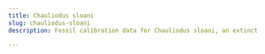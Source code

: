 ```yaml
---
title: Chauliodus sloani
slug: chauliodus-sloani
description: Fossil calibration data for Chauliodus sloani, an extinct species of fish. Includes taxonomy authority and locality references, and cross-references to living taxa.

---
```

